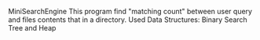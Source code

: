 MiniSearchEngine
This program find "matching count" between user query and files contents that in a directory.
Used Data Structures: Binary Search Tree and Heap 
